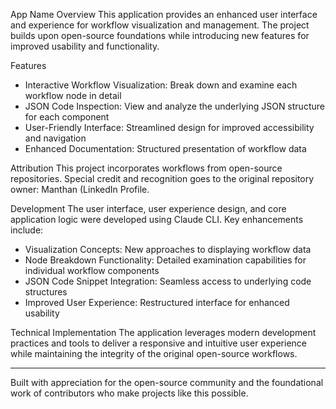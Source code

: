 App Name
Overview
This application provides an enhanced user interface and experience for workflow visualization and management. The project builds upon open-source foundations while introducing new features for improved usability and functionality.

Features
* Interactive Workflow Visualization: Break down and examine each workflow node in detail
* JSON Code Inspection: View and analyze the underlying JSON structure for each component
* User-Friendly Interface: Streamlined design for improved accessibility and navigation
* Enhanced Documentation: Structured presentation of workflow data

Attribution
This project incorporates workflows from open-source repositories. Special credit and recognition goes to the original repository owner: Manthan (LinkedIn Profile.

Development
The user interface, user experience design, and core application logic were developed using Claude CLI. Key enhancements include:

* Visualization Concepts: New approaches to displaying workflow data
* Node Breakdown Functionality: Detailed examination capabilities for individual workflow components
* JSON Code Snippet Integration: Seamless access to underlying code structures
* Improved User Experience: Restructured interface for enhanced usability

Technical Implementation
The application leverages modern development practices and tools to deliver a responsive and intuitive user experience while maintaining the integrity of the original open-source workflows.

----

Built with appreciation for the open-source community and the foundational work of contributors who make projects like this possible.